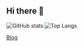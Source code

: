 ## Hi there 👋

![GitHub stats](https://github-readme-stats.vercel.app/api?username=Phantom-Bird&count_private=true&theme=algolia) ![Top Langs](https://github-readme-stats.vercel.app/api/top-langs/?username=Phantom-Bird&theme=algolia)

[Blog](https://phantombird.netlify.app)

